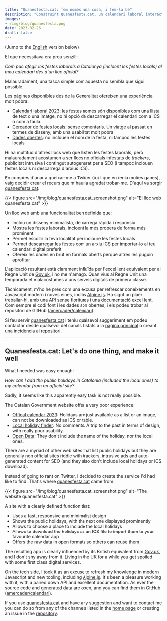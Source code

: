 ```yaml
---
title: "Quanesfesta.cat: fem només una cosa, i fem-la bé"
description: "Construint Quanesfesta.cat, un calendari laboral interactiu"
images:
- /img/blog/quanesfesta.png
date: 2023-02-26
draft: false
---
```


(Jump to the [English](#english) version below)


El que necessitava era prou senzill: 

_Com puc afegir les festes laborals a Catalunya (incloent les festes locals) al meu calendari des d'un lloc oficial?_

Malauradament, una tasca simple com aquesta no sembla que sigui possible.

Les pàgines disponibles des de la Generalitat ofereixen una experiència molt pobra:

* [Calendari laboral 2023](https://web.gencat.cat/ca/actualitat/reportatges/calendarilaboral/calendari-laboral-2023/): les festes només són disponibles com una llista de text o una imatge, no hi opció de descarregar el calendari com a ICS o com a taula.
* [Cercador de festes locals](https://treball.gencat.cat/ca/ambits/relacions_laborals/ci/calendari_laboral/festes_generals_locals_Cat/index.html): sense comentaris. Un viatge al passat en termes de disseny, amb una usabilitat molt pobra
* [Dades obertes](https://analisi.transparenciacatalunya.cat/Treball/Calendari-laboral-de-Catalunya/yf2b-mjr6): no inclouen el nom de la festa, ni tampoc les festes locals

Hi ha multitud d'altres llocs web que llisten les festes laborals, però malauradament acostumen a ser llocs no oficials infestats de _trackers_, publicitat intrusiva i contingut autogenerat per a SEO (i tampoc inclouen festes locals ni descàrrega d'arxius ICS).

En comptes d'anar a queixar-me a Twitter (tot i que en tenia moltes ganes), vaig decidir crear el recurs que m'hauria agradat trobar-me. D'aquí va sorgir [quanesfesta.cat](https://quanesfesta.cat).

{{< figure src="/img/blog/quanesfesta.cat_screenshot.png" alt="El lloc web quanesfesta.cat" >}}

Un lloc web amb una funcionalitat ben definida que:

* Inclou un disseny minimalista, de càrrega ràpida i responsiu
* Mostra les festes laborals, incloent la més propera de forma més prominent
* Permet escollir la teva localitat per incloure les festes locals
* Permet descarregar les festes com un arxiu ICS per importar-lo al teu calendari digital preferit
* Ofereix les dades en brut en formats oberts perquè altres les puguin aprofitar

L'aplicació resultant està clarament influïda per l'excel·lent equivalent per al Regne Unit de [Gov.uk](https://www.gov.uk/bank-holidays), i no me n'amago. Quan vius al Regne Unit una temporada et malacostumes a uns serveis digitals de primera classe.

Tècnicament, m'ho he pres com una excusa per refrescar coneixements en Javascript modern i noves eines, inclòs [Alpine.js](https://alpinejs.dev/). Ha sigut un plaer treballar-hi, amb una API sense floritures i una documentació excel·lent. Com sempre el codi font i les dades són obertes, i els podeu trobar al repositori de GitHub ([amercader/calendari](https://github.com/amercader/calendari)).

Si feu servir [quanesfesta.cat](https://quanesfesta.cat) i teniu qualsevol suggeriment em podeu contactar desde qualsevol del canals llistats a la [pàgina principal](https://amercader.net/) o creant una incidència al [repositori](https://github.com/amercader/calendari/issues).


---

<a id="english"></a> 

## Quanesfesta.cat: Let's do one thing, and make it well

What I needed was easy enough:

_How can I add the public holidays in Catalonia (included the local ones) to my calendar from an official site?_

Sadly, it seems like this apparently easy task is not really possible.

The Catalan Government website offer a very poor experience:

* [Offical calendar 2023](https://web.gencat.cat/ca/actualitat/reportatges/calendarilaboral/calendari-laboral-2023/): Holidays are just available as a list or an image, can not be downloaded as ICS or table.
* [Local holiday finder](https://treball.gencat.cat/ca/ambits/relacions_laborals/ci/calendari_laboral/festes_generals_locals_Cat/index.html): No comments. A trip to the past in terms of design, with really poor usability.
* [Open Data](https://analisi.transparenciacatalunya.cat/Treball/Calendari-laboral-de-Catalunya/yf2b-mjr6): They don't include the name of the holiday, nor the local ones.

There are a myriad of other web sites that list public holidays but they are generally non official sites riddle with trackers, intrusive ads and auto-generated content for SEO (and they also don't include local holidays or ICS download).

Instead of going to rant on Twitter, I decided to create the service I'd had like to find. That's where [quanesfesta.cat](https://quanesfesta.cat) came from.

{{< figure src="/img/blog/quanesfesta.cat_screenshot.png" alt="The website quanesfesta.cat" >}}

A site with a clearly defined function that:

* Uses a fast, responsive and minimalist design
* Shows the public holidays, with the next one displayed prominently
* Allows to choose a place to include the local holidays
* Allows to download the holidays as an ICS file to import them to your favourite calendar app
* Offers the raw data in open formats so others can reuse them

The resulting app is clearly influenced by its British equivalent from [Gov.uk](https://www.gov.uk/bank-holidays), and I don't shy away from it. Living in the UK for a while you get spoiled with some first class digital services.

On the tech side, I took it as an excuse to refresh my knowledge in modern Javascript and new tooling, including [Alpine.js](https://alpinejs.dev/). It's been a pleasure working with it, with a paired down API and excellent documentation. As ever the source code and generated data are open, and you can find them in GitHub ([amercader/calendari](https://github.com/amercader/calendari)).

If you use [quanesfesta.cat](https://quanesfesta.cat) and have any suggestion and want to contact me you can do so from any of the channels listed in the [home page](https://amercader.net/) or creating an issue in the [repository](https://github.com/amercader/calendari/issues).
